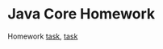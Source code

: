 # Java Core Homework

Homework [task](https://github.com/netology-code/jd-homeworks/blob/master/hibernate/task1/README.md), [task](https://github.com/netology-code/jd-homeworks/blob/master/spring-jpa/task1/README.md)

